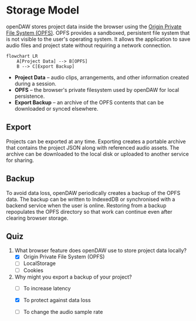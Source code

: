 # Storage Model

openDAW stores project data inside the browser using the [Origin Private File
System (OPFS)](https://developer.mozilla.org/en-US/docs/Web/API/Origin_Private_File_System).
OPFS provides a sandboxed, persistent file system that is not visible to the
user's operating system. It allows the application to save audio files and
project state without requiring a network connection.

```mermaid
flowchart LR
    A[Project Data] --> B[OPFS]
    B --> C[Export Backup]
```

- **Project Data** – audio clips, arrangements, and other information created during a session.
- **OPFS** – the browser's private filesystem used by openDAW for local persistence.
- **Export Backup** – an archive of the OPFS contents that can be downloaded or synced elsewhere.

## Export

Projects can be exported at any time. Exporting creates a portable archive that
contains the project JSON along with referenced audio assets. The archive can be
downloaded to the local disk or uploaded to another service for sharing.

## Backup

To avoid data loss, openDAW periodically creates a backup of the OPFS data. The
backup can be written to IndexedDB or synchronised with a backend service when
the user is online. Restoring from a backup repopulates the OPFS directory so
that work can continue even after clearing browser storage.

## Quiz

1. What browser feature does openDAW use to store project data locally?
   - [x] Origin Private File System (OPFS)
   - [ ] LocalStorage
   - [ ] Cookies
2. Why might you export a backup of your project?
   - [ ] To increase latency
   - [x] To protect against data loss
   - [ ] To change the audio sample rate

